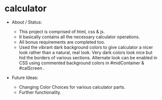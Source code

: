 # calculator

* About / Status: <br/>

  * This project is comprised of html, css & js.
  * It basically contains all the necessary calculator operations.
  * All bonus requirements are completed too.
  * Used the vibrant dark background colors to give calculator a nicer look rather than a natural, real look.  Very dark colors look
   nice but hid the borders of various sections. Alternate look can be enabled in CSS using commented background colors in 
   #midContainer & #calScreen .  
* Future Ideas:  
  * Changing Color Choices for various calculator parts.
  * Further functionality.
